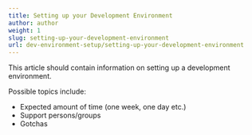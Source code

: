 ```yaml
---
title: Setting up your Development Environment
author: author
weight: 1
slug: setting-up-your-development-environment
url: dev-environment-setup/setting-up-your-development-environment
---
```


This article should contain information on setting up a development environment.

Possible topics include:
* Expected amount of time (one week, one day etc.)
* Support persons/groups
* Gotchas
